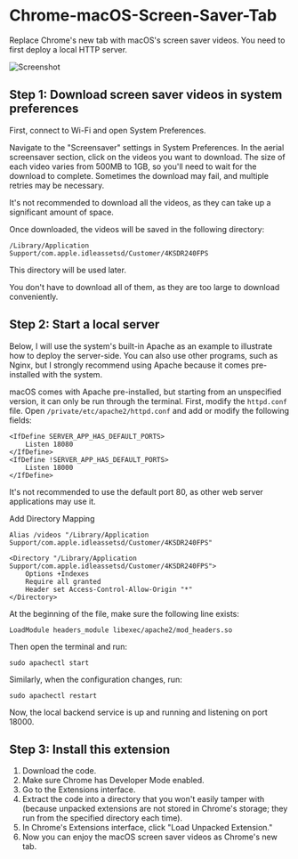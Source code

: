 # Chrome-macOS-Screen-Saver-Tab

Replace Chrome's new tab with macOS's screen saver videos. You need to first deploy a local HTTP server.

![Screenshot](screenshot.png)

## Step 1: Download screen saver videos in system preferences

First, connect to Wi-Fi and open System Preferences.

Navigate to the "Screensaver" settings in System Preferences. In the aerial screensaver section, click on the videos you want to download. The size of each video varies from 500MB to 1GB, so you'll need to wait for the download to complete. Sometimes the download may fail, and multiple retries may be necessary.

It's not recommended to download all the videos, as they can take up a significant amount of space.

Once downloaded, the videos will be saved in the following directory:

```
/Library/Application Support/com.apple.idleassetsd/Customer/4KSDR240FPS
```

This directory will be used later.

You don't have to download all of them, as they are too large to download conveniently.

## Step 2: Start a local server

Below, I will use the system's built-in Apache as an example to illustrate how to deploy the server-side. You can also use other programs, such as Nginx, but I strongly recommend using Apache because it comes pre-installed with the system.

macOS comes with Apache pre-installed, but starting from an unspecified version, it can only be run through the terminal. First, modify the `httpd.conf` file. Open `/private/etc/apache2/httpd.conf` and add or modify the following fields:

```
<IfDefine SERVER_APP_HAS_DEFAULT_PORTS>
    Listen 18080
</IfDefine>
<IfDefine !SERVER_APP_HAS_DEFAULT_PORTS>
    Listen 18000
</IfDefine>
```

It's not recommended to use the default port 80, as other web server applications may use it.

Add Directory Mapping

```
Alias /videos "/Library/Application Support/com.apple.idleassetsd/Customer/4KSDR240FPS"

<Directory "/Library/Application Support/com.apple.idleassetsd/Customer/4KSDR240FPS">
    Options +Indexes
    Require all granted
    Header set Access-Control-Allow-Origin "*"
</Directory>
```

At the beginning of the file, make sure the following line exists:

```
LoadModule headers_module libexec/apache2/mod_headers.so
```

Then open the terminal and run:

```
sudo apachectl start
```

Similarly, when the configuration changes, run:

```
sudo apachectl restart
```

Now, the local backend service is up and running and listening on port 18000.

## Step 3: Install this extension

1. Download the code.
2. Make sure Chrome has Developer Mode enabled.
3. Go to the Extensions interface.
4. Extract the code into a directory that you won't easily tamper with (because unpacked extensions are not stored in Chrome's storage; they run from the specified directory each time).
5. In Chrome's Extensions interface, click "Load Unpacked Extension."
6. Now you can enjoy the macOS screen saver videos as Chrome's new tab.
